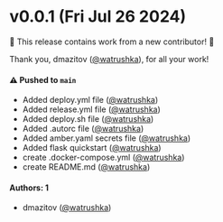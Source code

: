 # v0.0.1 (Fri Jul 26 2024)

:tada: This release contains work from a new contributor! :tada:

Thank you, dmazitov ([@watrushka](https://github.com/watrushka)), for all your work!

#### ⚠️ Pushed to `main`

- Added deploy.yml file ([@watrushka](https://github.com/watrushka))
- Added release.yml file ([@watrushka](https://github.com/watrushka))
- Added deploy.sh file ([@watrushka](https://github.com/watrushka))
- Added .autorc file ([@watrushka](https://github.com/watrushka))
- Added amber.yaml secrets file ([@watrushka](https://github.com/watrushka))
- Added flask quickstart ([@watrushka](https://github.com/watrushka))
- create .docker-compose.yml ([@watrushka](https://github.com/watrushka))
- create README.md ([@watrushka](https://github.com/watrushka))

#### Authors: 1

- dmazitov ([@watrushka](https://github.com/watrushka))
